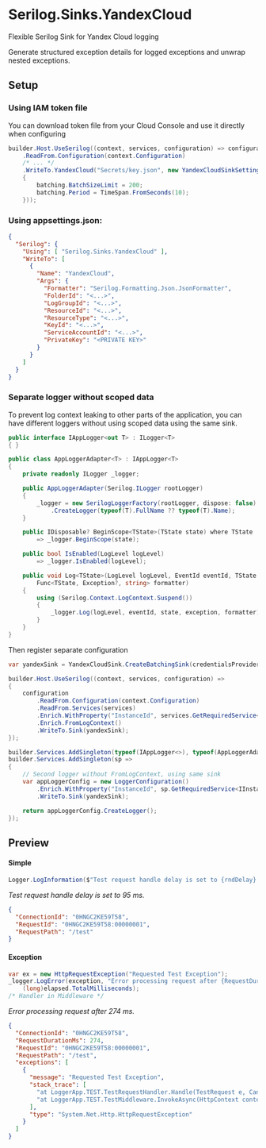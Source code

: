 # Serilog.Sinks.YandexCloud
Flexible Serilog Sink for Yandex Cloud logging

Generate structured exception details for logged exceptions and unwrap nested exceptions.

## Setup

### Using IAM token file
You can download token file from your Cloud Console and use it directly when configuring

```csharp
builder.Host.UseSerilog((context, services, configuration) => configuration
    .ReadFrom.Configuration(context.Configuration)
    /* ... */
    .WriteTo.YandexCloud("Secrets/key.json", new YandexCloudSinkSettings(), batching =>
    {
        batching.BatchSizeLimit = 200;
        batching.Period = TimeSpan.FromSeconds(10);
    }));
```

### Using appsettings.json:
```json
{
  "Serilog": {
    "Using": [ "Serilog.Sinks.YandexCloud" ],
    "WriteTo": [
      {
        "Name": "YandexCloud",
        "Args": {
          "Formatter": "Serilog.Formatting.Json.JsonFormatter",
          "FolderId": "<...>",
          "LogGroupId": "<...>",
          "ResourceId": "<...>",
          "ResourceType": "<...>",
          "KeyId": "<...>",
          "ServiceAccountId": "<...>",
          "PrivateKey": "<PRIVATE KEY>"
        }
      }
    ]
  }
}
```

### Separate logger without scoped data
To prevent log context leaking to other parts of the application,
you can have different loggers without using scoped data using the same sink.

```csharp
public interface IAppLogger<out T> : ILogger<T>
{ }

public class AppLoggerAdapter<T> : IAppLogger<T>
{
    private readonly ILogger _logger;

    public AppLoggerAdapter(Serilog.ILogger rootLogger)
    {
        _logger = new SerilogLoggerFactory(rootLogger, dispose: false)
            .CreateLogger(typeof(T).FullName ?? typeof(T).Name);
    }

    public IDisposable? BeginScope<TState>(TState state) where TState : notnull
        => _logger.BeginScope(state);

    public bool IsEnabled(LogLevel logLevel)
        => _logger.IsEnabled(logLevel);

    public void Log<TState>(LogLevel logLevel, EventId eventId, TState state, Exception? exception,
        Func<TState, Exception?, string> formatter)
    {
        using (Serilog.Context.LogContext.Suspend())
        {
            _logger.Log(logLevel, eventId, state, exception, formatter);
        }
    }
}
```

Then register separate configuration

```csharp
var yandexSink = YandexCloudSink.CreateBatchingSink(credentialsProvider, sinkSettings);

builder.Host.UseSerilog((context, services, configuration) =>
{
    configuration
        .ReadFrom.Configuration(context.Configuration)
        .ReadFrom.Services(services)
        .Enrich.WithProperty("InstanceId", services.GetRequiredService<IInstanceIdProvider>().InstanceId)
        .Enrich.FromLogContext()
        .WriteTo.Sink(yandexSink);
});

builder.Services.AddSingleton(typeof(IAppLogger<>), typeof(AppLoggerAdapter<>));
builder.Services.AddSingleton(sp =>
{
    // Second logger without FromLogContext, using same sink
    var appLoggerConfig = new LoggerConfiguration()
        .Enrich.WithProperty("InstanceId", sp.GetRequiredService<IInstanceIdProvider>().InstanceId)
        .WriteTo.Sink(yandexSink);

    return appLoggerConfig.CreateLogger();
});
```

## Preview

#### Simple
```csharp
Logger.LogInformation($"Test request handle delay is set to {rndDelay} ms.");
```
_Test request handle delay is set to 95 ms._
```json
{
  "ConnectionId": "0HNGC2KE59T58",
  "RequestId": "0HNGC2KE59T58:00000001",
  "RequestPath": "/test"
}
```

#### Exception
```csharp
var ex = new HttpRequestException("Requested Test Exception");
_logger.LogError(exception, "Error processing request after {RequestDurationMs} ms.",
    (long)elapsed.TotalMilliseconds);
/* Handler in Middleware */
```
_Error processing request after 274 ms._
```json
{
  "ConnectionId": "0HNGC2KE59T58",
  "RequestDurationMs": 274,
  "RequestId": "0HNGC2KE59T58:00000001",
  "RequestPath": "/test",
  "exceptions": [
    {
      "message": "Requested Test Exception",
      "stack_trace": [
        "at LoggerApp.TEST.TestRequestHandler.Handle(TestRequest e, CancellationToken cancellationToken) in .../LoggerApp/TEST/TestRequestHandler.cs:line 25",
        "at LoggerApp.TEST.TestMiddleware.InvokeAsync(HttpContext context) in .../LoggerApp/TEST/TestMiddleware.cs:line 49"
      ],
      "type": "System.Net.Http.HttpRequestException"
    }
  ]
}
```